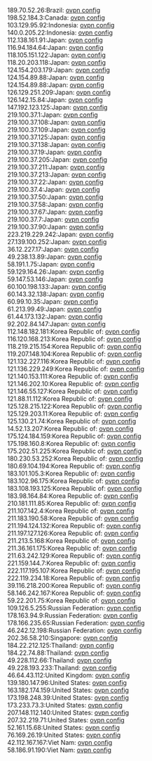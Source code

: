 189.70.52.26:Brazil: [ovpn config](vpn/189_70_52_26.ovpn)  
198.52.184.3:Canada: [ovpn config](vpn/198_52_184_3.ovpn)  
103.129.95.92:Indonesia: [ovpn config](vpn/103_129_95_92.ovpn)  
140.0.205.22:Indonesia: [ovpn config](vpn/140_0_205_22.ovpn)  
112.138.161.91:Japan: [ovpn config](vpn/112_138_161_91.ovpn)  
116.94.184.64:Japan: [ovpn config](vpn/116_94_184_64.ovpn)  
118.105.151.122:Japan: [ovpn config](vpn/118_105_151_122.ovpn)  
118.20.203.118:Japan: [ovpn config](vpn/118_20_203_118.ovpn)  
124.154.203.179:Japan: [ovpn config](vpn/124_154_203_179.ovpn)  
124.154.89.88:Japan: [ovpn config](vpn/124_154_89_88.ovpn)  
124.154.89.88:Japan: [ovpn config](vpn/124_154_89_88.ovpn)  
126.129.251.209:Japan: [ovpn config](vpn/126_129_251_209.ovpn)  
126.142.15.84:Japan: [ovpn config](vpn/126_142_15_84.ovpn)  
147.192.123.125:Japan: [ovpn config](vpn/147_192_123_125.ovpn)  
219.100.37.1:Japan: [ovpn config](vpn/219_100_37_1.ovpn)  
219.100.37.108:Japan: [ovpn config](vpn/219_100_37_108.ovpn)  
219.100.37.109:Japan: [ovpn config](vpn/219_100_37_109.ovpn)  
219.100.37.125:Japan: [ovpn config](vpn/219_100_37_125.ovpn)  
219.100.37.138:Japan: [ovpn config](vpn/219_100_37_138.ovpn)  
219.100.37.19:Japan: [ovpn config](vpn/219_100_37_19.ovpn)  
219.100.37.205:Japan: [ovpn config](vpn/219_100_37_205.ovpn)  
219.100.37.211:Japan: [ovpn config](vpn/219_100_37_211.ovpn)  
219.100.37.213:Japan: [ovpn config](vpn/219_100_37_213.ovpn)  
219.100.37.22:Japan: [ovpn config](vpn/219_100_37_22.ovpn)  
219.100.37.4:Japan: [ovpn config](vpn/219_100_37_4.ovpn)  
219.100.37.50:Japan: [ovpn config](vpn/219_100_37_50.ovpn)  
219.100.37.58:Japan: [ovpn config](vpn/219_100_37_58.ovpn)  
219.100.37.67:Japan: [ovpn config](vpn/219_100_37_67.ovpn)  
219.100.37.7:Japan: [ovpn config](vpn/219_100_37_7.ovpn)  
219.100.37.90:Japan: [ovpn config](vpn/219_100_37_90.ovpn)  
223.219.229.242:Japan: [ovpn config](vpn/223_219_229_242.ovpn)  
27.139.100.252:Japan: [ovpn config](vpn/27_139_100_252.ovpn)  
36.12.227.17:Japan: [ovpn config](vpn/36_12_227_17.ovpn)  
49.238.13.89:Japan: [ovpn config](vpn/49_238_13_89.ovpn)  
58.191.1.75:Japan: [ovpn config](vpn/58_191_1_75.ovpn)  
59.129.164.26:Japan: [ovpn config](vpn/59_129_164_26.ovpn)  
59.147.53.146:Japan: [ovpn config](vpn/59_147_53_146.ovpn)  
60.100.198.133:Japan: [ovpn config](vpn/60_100_198_133.ovpn)  
60.143.32.138:Japan: [ovpn config](vpn/60_143_32_138.ovpn)  
60.99.10.35:Japan: [ovpn config](vpn/60_99_10_35.ovpn)  
61.213.99.49:Japan: [ovpn config](vpn/61_213_99_49.ovpn)  
61.44.173.132:Japan: [ovpn config](vpn/61_44_173_132.ovpn)  
92.202.84.147:Japan: [ovpn config](vpn/92_202_84_147.ovpn)  
112.148.182.181:Korea Republic of: [ovpn config](vpn/112_148_182_181.ovpn)  
116.120.168.213:Korea Republic of: [ovpn config](vpn/116_120_168_213.ovpn)  
118.219.215.154:Korea Republic of: [ovpn config](vpn/118_219_215_154.ovpn)  
119.207.148.104:Korea Republic of: [ovpn config](vpn/119_207_148_104.ovpn)  
121.132.227.116:Korea Republic of: [ovpn config](vpn/121_132_227_116.ovpn)  
121.136.229.249:Korea Republic of: [ovpn config](vpn/121_136_229_249.ovpn)  
121.140.153.111:Korea Republic of: [ovpn config](vpn/121_140_153_111.ovpn)  
121.146.202.10:Korea Republic of: [ovpn config](vpn/121_146_202_10.ovpn)  
121.146.55.127:Korea Republic of: [ovpn config](vpn/121_146_55_127.ovpn)  
121.88.11.112:Korea Republic of: [ovpn config](vpn/121_88_11_112.ovpn)  
125.128.215.122:Korea Republic of: [ovpn config](vpn/125_128_215_122.ovpn)  
125.129.203.11:Korea Republic of: [ovpn config](vpn/125_129_203_11.ovpn)  
125.130.21.74:Korea Republic of: [ovpn config](vpn/125_130_21_74.ovpn)  
14.52.13.207:Korea Republic of: [ovpn config](vpn/14_52_13_207.ovpn)  
175.124.184.159:Korea Republic of: [ovpn config](vpn/175_124_184_159.ovpn)  
175.198.160.8:Korea Republic of: [ovpn config](vpn/175_198_160_8.ovpn)  
175.202.51.225:Korea Republic of: [ovpn config](vpn/175_202_51_225.ovpn)  
180.230.53.252:Korea Republic of: [ovpn config](vpn/180_230_53_252.ovpn)  
180.69.104.194:Korea Republic of: [ovpn config](vpn/180_69_104_194.ovpn)  
183.101.105.3:Korea Republic of: [ovpn config](vpn/183_101_105_3.ovpn)  
183.102.96.175:Korea Republic of: [ovpn config](vpn/183_102_96_175.ovpn)  
183.108.193.125:Korea Republic of: [ovpn config](vpn/183_108_193_125.ovpn)  
183.98.164.84:Korea Republic of: [ovpn config](vpn/183_98_164_84.ovpn)  
210.181.111.85:Korea Republic of: [ovpn config](vpn/210_181_111_85.ovpn)  
211.107.142.4:Korea Republic of: [ovpn config](vpn/211_107_142_4.ovpn)  
211.183.190.58:Korea Republic of: [ovpn config](vpn/211_183_190_58.ovpn)  
211.194.124.132:Korea Republic of: [ovpn config](vpn/211_194_124_132.ovpn)  
211.197.127.126:Korea Republic of: [ovpn config](vpn/211_197_127_126.ovpn)  
211.213.5.168:Korea Republic of: [ovpn config](vpn/211_213_5_168.ovpn)  
211.36.161.175:Korea Republic of: [ovpn config](vpn/211_36_161_175.ovpn)  
211.63.242.129:Korea Republic of: [ovpn config](vpn/211_63_242_129.ovpn)  
221.159.144.7:Korea Republic of: [ovpn config](vpn/221_159_144_7.ovpn)  
222.117.195.107:Korea Republic of: [ovpn config](vpn/222_117_195_107.ovpn)  
222.119.234.18:Korea Republic of: [ovpn config](vpn/222_119_234_18.ovpn)  
39.116.218.200:Korea Republic of: [ovpn config](vpn/39_116_218_200.ovpn)  
58.146.242.167:Korea Republic of: [ovpn config](vpn/58_146_242_167.ovpn)  
59.22.201.75:Korea Republic of: [ovpn config](vpn/59_22_201_75.ovpn)  
109.126.5.255:Russian Federation: [ovpn config](vpn/109_126_5_255.ovpn)  
178.163.94.9:Russian Federation: [ovpn config](vpn/178_163_94_9.ovpn)  
178.166.235.65:Russian Federation: [ovpn config](vpn/178_166_235_65.ovpn)  
46.242.12.198:Russian Federation: [ovpn config](vpn/46_242_12_198.ovpn)  
202.36.58.210:Singapore: [ovpn config](vpn/202_36_58_210.ovpn)  
184.22.212.125:Thailand: [ovpn config](vpn/184_22_212_125.ovpn)  
184.22.74.88:Thailand: [ovpn config](vpn/184_22_74_88.ovpn)  
49.228.112.66:Thailand: [ovpn config](vpn/49_228_112_66.ovpn)  
49.228.193.233:Thailand: [ovpn config](vpn/49_228_193_233.ovpn)  
46.64.43.112:United Kingdom: [ovpn config](vpn/46_64_43_112.ovpn)  
139.180.147.96:United States: [ovpn config](vpn/139_180_147_96.ovpn)  
163.182.174.159:United States: [ovpn config](vpn/163_182_174_159.ovpn)  
173.198.248.39:United States: [ovpn config](vpn/173_198_248_39.ovpn)  
173.233.73.3:United States: [ovpn config](vpn/173_233_73_3.ovpn)  
207.148.112.140:United States: [ovpn config](vpn/207_148_112_140.ovpn)  
207.32.219.71:United States: [ovpn config](vpn/207_32_219_71.ovpn)  
52.161.15.68:United States: [ovpn config](vpn/52_161_15_68.ovpn)  
76.169.26.19:United States: [ovpn config](vpn/76_169_26_19.ovpn)  
42.112.167.167:Viet Nam: [ovpn config](vpn/42_112_167_167.ovpn)  
58.186.91.190:Viet Nam: [ovpn config](vpn/58_186_91_190.ovpn)  
